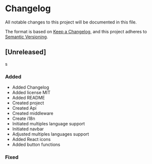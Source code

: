 # Changelog

All notable changes to this project will be documented in this file.

The format is based on [Keep a Changelog](https://keepachangelog.com/en/1.0.0/),
and this project adheres to [Semantic Versioning](https://semver.org/spec/v2.0.0.html).

## [Unreleased]
s
### Added
- Added Changelog
- Added license MIT
- Added README
- Created project
- Created Api
- Created middleware
- Create i18n
- Initiated multiples language support
- Initiated navbar
- Adjusted multiples languages support
- Added React icons
- Added button functions


### Fixed

